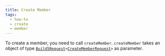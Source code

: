 ```yaml
---
title: Create Member
tags:
  - how-to
  - create
  - member
---
```


To create a member, you need to call `createMember`.
`createMember` takes an object of type [`Build5Request`](../../../reference-api/interfaces/Build5Request)`<`[`CreateMemberRequest`](../../../reference-api/interfaces/CreateMemberRequest.md)`>` as parameter.


```tsx file=../../../../../packages/sdk/examples/member/create.ts#L7-L13
```

